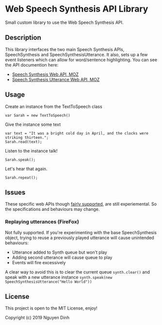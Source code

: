 # Web Speech Synthesis API Library
Small custom library to use the Web Speech Synthesis API.

## Description
This library interfaces the two main Speech Synthesis APIs, SpeechSynthesis and SpeechSynthesisUtterance. It also, sets up a few event listeners which can allow for word/sentence highlighting.
You can see the API documention here:
- [Speech Synthesis Web API, MOZ](https://developer.mozilla.org/en-US/docs/Web/API/SpeechSynthesis)
- [Speech Synthesis Utterance Web API, MOZ](https://developer.mozilla.org/en-US/docs/Web/API/SpeechSynthesisUtterance)
## Usage
Create an instance from the TextToSpeech class
```
var Sarah = new TextToSpeech()
```

Give the instance some text
```
var text = "It was a bright cold day in April, and the clocks were striking thirteen.";
Sarah.read(text);
```

Listen to the instance talk!
```
Sarah.speak();
```

Let's hear that again.
```
Sarah.repeat();
```

## Issues
These specific web APIs though [fairly supported](https://developer.mozilla.org/en-US/docs/Web/API/SpeechSynthesis#Browser_compatibility), are still experiemental. So the specifications and behaviours may change.

### Replaying utterances (FireFox)
Not fully supported. If you're experimenting with the base SpeechSynthesis object, trying to reuse a previously played utterance will cause unintended behaviours:
- Utterance added to Synth queue but won't play
- Adding second utterance will cause queue to play
- Events will fire excessively

A clear way to avoid this is to clear the current queue `synth.clear()` and speak with a new utterance instance `synth.speak(new SpeechSynthesisUtterance("Hello World"))`

## License
This project is open to the MIT License, enjoy!

Copyright (c) 2019 Nguyen Dinh
